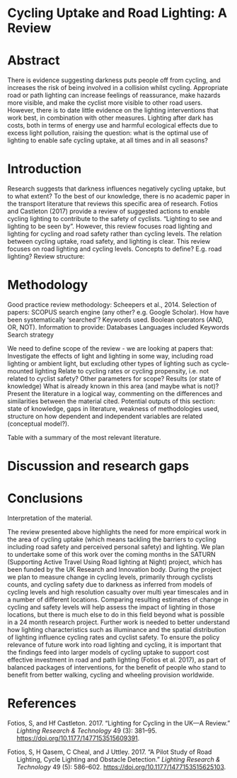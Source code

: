 Cycling Uptake and Road Lighting: A Review
================

# Abstract

<!-- Linear cycling infrastructure at ground level, such as cycle lanes, have received the bulk of research and policy attention in relation to investment in walking and cycling. -->
<!-- However, localised treatments such as appropriate lighting and cycle parking can have a major impact on cyclability. -->

There is evidence suggesting darkness puts people off from cycling, and
increases the risk of being involved in a collision whilst cycling.
Appropriate road or path lighting can increase feelings of reassurance,
make hazards more visible, and make the cyclist more visible to other
road users. However, there is to date little evidence on the lighting
interventions that work best, in combination with other measures.
Lighting after dark has costs, both in terms of energy use and harmful
ecological effects due to excess light pollution, raising the question:
what is the optimal use of lighting to enable safe cycling uptake, at
all times and in all seasons?

# Introduction

Research suggests that darkness influences negatively cycling uptake,
but to what extent? To the best of our knowledge, there is no academic
paper in the transport literature that reviews this specific area of
research. <!-- This paper aims to fill this gap. --> Fotios and
Castleton (2017) provide a review of suggested actions to enable cycling
lighting to contribute to the safety of cyclists. “Lighting to see and
lighting to be seen by”. However, this review focuses road lighting and
lighting for cycling and road safety rather than cycling levels. The
relation between cycling uptake, road safety, and lighting is clear.
This review focuses on road lighting and cycling levels. Concepts to
define? E.g. road lighting? Review structure:

# Methodology

Good practice review methodology: Scheepers et al., 2014. Selection of
papers: SCOPUS search engine (any other? e.g. Google Scholar). How have
been systematically ‘searched’? Keywords used. Boolean operators (AND,
OR, NOT). Information to provide: Databases Languages included Keywords
Search strategy

We need to define scope of the review - we are looking at papers that:
Investigate the effects of light and lighting in some way, including
road lighting or ambient light, but excluding other types of lighting
such as cycle-mounted lighting Relate to cycling rates or cycling
propensity, i.e. not related to cyclist safety? Other parameters for
scope? Results (or state of knowledge) What is already known in this
area (and maybe what is not)? Present the literature in a logical way,
commenting on the differences and similarities between the material
cited. Potential outputs of this section: state of knowledge, gaps in
literature, weakness of methodologies used, structure on how dependent
and independent variables are related (conceptual model?).

Table with a summary of the most relevant literature.

# Discussion and research gaps

# Conclusions

Interpretation of the material.

The review presented above highlights the need for more empirical work
in the area of cycling uptake (which means tackling the barriers to
cycling including road safety and perceived personal safety) and
lighting. We plan to undertake some of this work over the coming months
in the SATURN (Supporting Active Travel Using Road lighting at Night)
project, which has been funded by the UK Research and Innovation body.
During the project we plan to measure change in cycling levels,
primarily through cyclists counts, and cycling safety due to darkness as
inferred from models of cycling levels and high resolution casualty over
multi year timescales and in a number of different locations. Comparing
resulting estimates of change in cycling and safety levels will help
assess the impact of lighting in those locations, but there is much else
to do in this field beyond what is possible in a 24 month research
project. Further work is needed to better understand how lighting
characteristics such as illuminance and the spatial distribution of
lighting influence cycling rates and cyclist safety. To ensure the
policy relevance of future work into road lighting and cycling, it is
important that the findings feed into larger models of cycling uptake to
support cost effective investment in road and path lighting (Fotios et
al. 2017), as part of balanced packages of interventions, for the
benefit of people who stand to benefit from better walking, cycling and
wheeling provision worldwide.

# References

<div id="refs" class="references csl-bib-body hanging-indent">

<div id="ref-fotios_lighting_2017" class="csl-entry">

Fotios, S, and Hf Castleton. 2017. “Lighting for Cycling in the UK—A
Review.” *Lighting Research & Technology* 49 (3): 381–95.
<https://doi.org/10.1177/1477153515609391>.

</div>

<div id="ref-fotios_pilot_2017" class="csl-entry">

Fotios, S, H Qasem, C Cheal, and J Uttley. 2017. “A Pilot Study of Road
Lighting, Cycle Lighting and Obstacle Detection.” *Lighting Research &
Technology* 49 (5): 586–602. <https://doi.org/10.1177/1477153515625103>.

</div>

</div>
